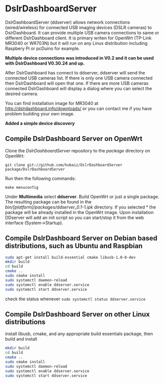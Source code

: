 DslrDashboardServer
===================

 DslrDashboardServer (ddserver) allows network connections (wired/wireless) for connected USB imaging devices (DSLR cameras) to DslrDashboard.
 It can provide multiple USB camera connections to same or different DslrDashboard client.
 It is primary writen for OpenWrt (TP-Link MR3040 or WR703N) but it will run on any Linux distribution including Raspbery Pi or pcDuino for example.
 
 
 **Multiple device connections was introduced in V0.2 and it can be used with DslrDashboard V0.30.24 and up.**
 
 After DslrDashboard has connect to ddserver, ddserver will send the connected USB cameras list.
 If there is only one USB camera connected then DslrDashboard will open that one.
 If there are more USB cameras connected DslrDashboard will display a dialog where you can select the desired camera.
 
 You can find installation image for MR3040 at http://dslrdashboard.info/downloads/
 or you can contact me if you have problem building your own image.
 
 **Added a simple device discovery**
 
## Compile DslrDashboard Server on OpenWrt
 
 Clone the *DslrDashboardServer* repository to the *package* directory on OpenWrt:
 
 	git clone git://github.com/hubaiz/DslrDashboardServer package/DslrDashboardServer
 
 Run then the following commands:
 
 	make menuconfig
 
 Under **Multimedia** select **ddserver**. Build OpenWrt or just a single package. The resulting package can be found in the *bin/[platform]/packages/ddserver_0.1-1.ipk* directory. If you selected * the package will be already installed in the OpenWrt image.
 Upon installation DDserver will add an init script so you can start/stop it from the web interface (System->Startup).


## Compile DslrDashboard Server on Debian based distributions, such as Ubuntu and Raspbian

```sh
sudo apt-get install build-essential cmake libusb-1.0-0-dev
mkdir build
cd build
cmake ..
sudo cmake install
sudo systemctl daemon-reload
sudo systemctl enable ddserver.service
sudo systemctl start ddserver.service
```

check the status whenever `sudo systemctl status ddserver.service`

## Compile DslrDashboard Server on other Linux distributions

install libusb, cmake, and any appropriate build essentials package, then build and install

```sh
mkdir build
cd build
cmake ..
sudo cmake install
sudo systemctl daemon-reload
sudo systemctl enable ddserver.service
sudo systemctl start ddserver.service
```
